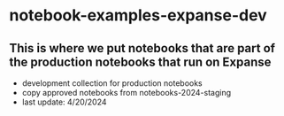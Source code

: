 # notebook-examples-expanse-dev
## This is where we put notebooks that are part of the production notebooks that run on Expanse
* development collection for production notebooks 
* copy approved notebooks from notebooks-2024-staging
* last update: 4/20/2024

